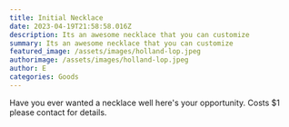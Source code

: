 ```yaml
---
title: Initial Necklace
date: 2023-04-19T21:58:58.016Z
description: Its an awesome necklace that you can customize
summary: Its an awesome necklace that you can customize
featured_image: /assets/images/holland-lop.jpeg
authorimage: /assets/images/holland-lop.jpeg
author: E
categories: Goods
---
```

Have you ever wanted a necklace well here's your opportunity. Costs $1 please contact for details.